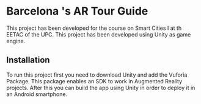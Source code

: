 # Barcelona 's AR Tour Guide

This project has been developed for the course on Smart Cities I at th EETAC of the UPC.
This project has been developed using Unity as game engine.

## Installation
To run this project first you need to download Unity and add the Vuforia Package. This package 
enables an SDK to work in Augmented Reality projects.
After this you can build the app using Unity in order to deploy it in an Android smartphone.

